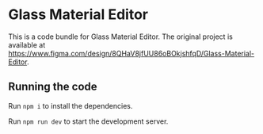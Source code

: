 
  # Glass Material Editor

  This is a code bundle for Glass Material Editor. The original project is available at https://www.figma.com/design/8QHaV8jfUU86oBOkjshfqD/Glass-Material-Editor.

  ## Running the code

  Run `npm i` to install the dependencies.

  Run `npm run dev` to start the development server.
  